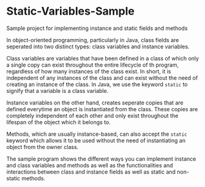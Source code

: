 # Static-Variables-Sample
Sample project for implementing instance and static fields and methods 

In object-oriented programming, particularly in Java, class fields are seperated into two distinct types: class variables and instance variables.

Class variables are variables that have been defined in a class of which only a single copy can exist throughout the entire lifecycle of th program, regardless of how many instances of the class exist. In short, it is independent of any instances of the class and can exist without the need of creating an instance of the class. In Java, we use the keyword `static` to signify that a variable is a class variable.

Instance variables on the other hand, creates seperate copies that are defined everytime an object is instantiated from the class. These copies are completely independent of each other and only exist throughout the lifespan of the object which it belongs to.

Methods, which are usually instance-based, can also accept the `static` keyword which allows it to be used without the need of instantiating an object from the owner class.

The sample program shows the different ways you can implement instance and class variables and methods as well as the functionalities and interactions between class and instance fields as well as static and non-static methods.
